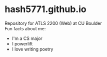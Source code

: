 # hash5771.github.io
Repository for ATLS 2200 (Web) at CU Boulder <br>
Fun facts about me:
- I'm a CS major
- I powerlift
- I love writing poetry